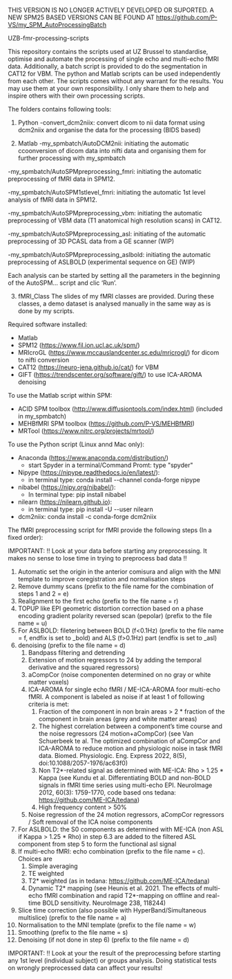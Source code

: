 THIS VERSION IS NO LONGER ACTIVELY DEVELOPED OR SUPORTED. A NEW SPM25 BASED VERSIONS CAN BE FOUND AT https://github.com/P-VS/my_SPM_AutoProcessingBatch


UZB-fmr-processing-scripts

This repository contains the scripts used at UZ Brussel to standardise, optimise and automate the processing of single echo and multi-echo fMRI data. Additionally, a batch script is provided to do the segmentation in CAT12 for VBM.
The python and Matlab scripts can be used independently from each other.
The scripts comes without any warrant for the results. You may use them at your own responsibility. I only share them to help and inspire others with their own processing scripts.

The folders contains following tools:

1. Python
-convert_dcm2niix: convert dicom to nii data format using dcm2niix and organise the data for the processing (BIDS based)

2. Matlab
-my_spmbatch/AutoDCM2nii: initiating the automatic ccoonversion of dicom data into nifti data and organising them for further processing with my_spmbatch

-my_spmbatch/AutoSPMpreprocessing_fmri: initiating the automatic preprocessing of fMRI data in SPM12.

-my_spmbatch/AutoSPM1stlevel_fmri: initiating the automatic 1st level analysis of fMRI data in SPM12.

-my_spmbatch/AutoSPMpreprocessing_vbm: initiating the automatic preprocessing of VBM data (T1 anatomical high resolution scans) in CAT12.

-my_spmbatch/AutoSPMpreprocessing_asl: initiating of the automatic preprocessing of 3D PCASL data from a GE scanner (WIP)

-my_spmbatch/AutoSPMpreprocessing_aslbold: initiating the automatic preprocessing of ASLBOLD (experimental sequence on GE) (WIP)

Each analysis can be started by setting all the parameters in the beginning of the AutoSPM… script and clic ‘Run’.

3. fMRI_Class
The slides of my fMRI classes are provided. During these classes, a demo dataset is analysed manually in the same way as is done by my scripts.

Required software installed:

* Matlab
* SPM12 (https://www.fil.ion.ucl.ac.uk/spm/)
* MRIcroGL (https://www.mccauslandcenter.sc.edu/mricrogl/) for dicom to nifti conversion
* CAT12 (https://neuro-jena.github.io/cat/) for VBM
* GIFT (https://trendscenter.org/software/gift/) to use ICA-AROMA denoising

To use the Matlab script within SPM:
* ACID SPM toolbox (http://www.diffusiontools.com/index.html) (included in my_spmbatch)
* MEHBfMRI SPM toolbox (https://github.com/P-VS/MEHBfMRI)
* MRTool (https://www.nitrc.org/projects/mrtool/)

To use the Python script (Linux annd Mac only):
* Anaconda (https://www.anaconda.com/distribution/)
    * start Spyder in a terminal/Command Promt: type "spyder"
* Nipype (https://nipype.readthedocs.io/en/latest/):
    * in terminal type: conda install --channel conda-forge nipype
* nibabel (https://nipy.org/nibabel/):
    * In terminal type: pip install nibabel
* nilearn (https://nilearn.github.io):
    * in terminal type: pip install -U --user nilearn
* dcm2niix: conda install -c conda-forge dcm2niix

The fMRI preprocessing script for fMRI provide the following steps (In a fixed order):

IMPORTANT: !! Look at your data before starting any preprocessing. It makes no sense to lose time in trying to preprocess bad data !!

1. Automatic set the origin in the anterior comisura and align with the MNI template to improve coregistration and normalisation steps 
2. Remove dummy scans (prefix to the file name for the combination of steps 1 and 2 = e)
3. Realignment to the first echo (prefix to the file name = r)
4. TOPUP like EPI geometric distortion correction based on a phase encoding gradient polarity reversed scan (pepolar) (prefix to the file name = u)
5. For ASLBOLD: filetering between BOLD (f<0.1Hz) (prefix to the file name = f, endfix is set to _bold) and ALS (f>0.1Hz) part (endfix is set to _asl)
6. denoising (prefix to the file name = d)
    1. Bandpass filtering and detrending
    2. Extension of  motion regressors to 24 by adding the temporal derivative and the squared regressors)
    3. aCompCor (noise componenten determined on no gray or white matter voxels)
    4. ICA-AROMA for single echo fMRI / ME-ICA-AROMA foor multi-echo fMRI. A component is labeled as noise if at least 1 of following criteria is met:
        1. Fraction of the component in non brain areas > 2 * fraction of the component in brain areas (grey and white matter areas)
        2. The highest correlation between a component’s time course and the noise regressors (24 motion+aCompCor) (see Van Schuerbeek te al. The optimized combination of aCompCor and ICA-AROMA to reduce motion and physiologic noise in task fMRI data. Biomed. Physiologic. Eng. Express 2022, 8(5), doi:10.1088/2057-1976/ac63f0)
        3. Non T2*-related signal as determined with ME-ICA: Rho > 1.25 * Kappa (see Kundu et al. Differentiating BOLD and non-BOLD signals in fMRI time series using multi-echo EPI. NeuroImage 2012, 60(3): 1759-1770, code based ons tedana: https://github.com/ME-ICA/tedana)
        4. High frequency content > 50%
    5. Noise regression of the 24 motion regressors, aCompCor regressors / Soft removal of the ICA noise components
7. For ASLBOLD: the S0 components as determined with ME-ICA (non ASL if Kappa > 1.25 * Rho) in step 6.3 are added to the filtered ASL component from step 5 to form the functional asl signal
8. If multi-echo fMRI: echo combination (prefix to the file name = c). Choices are
    1. Simple averaging
    2. TE weighted
    3. T2* weighted (as in tedana: https://github.com/ME-ICA/tedana) 
    4. Dynamic T2* mapping (see Heunis et al. 2021. The effects of multi-echo fMRI combination and rapid T2*-mapping on offline and real-time BOLD sensitivity. NeuroImage 238, 118244)
9. Slice time correction (also possible with HyperBand/Simultaneous multislice) (prefix to the file name = a)
10. Normalisation to the MNI template (prefix to the file name = w)
11. Smoothing (prefix to the file name = s)
12. Denoising (if not done in step 6) (prefix to the file name = d)

IMPORTANT: !! Look at your the result of the preprocessing before starting any 1st level (individual subject) or groups analysis. Doing statistical tests on wrongly preprocessed data can affect your results!
